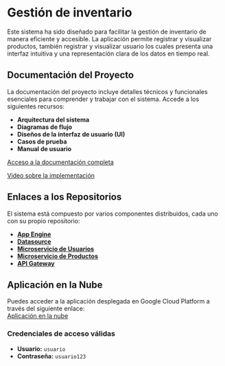 # Gestión de inventario

Este sistema ha sido diseñado para facilitar la gestión de inventario de manera eficiente y accesible. La aplicación permite registrar y visualizar productos, también registrar y visualizar usuario los cuales presenta una interfaz intuitiva y una representación clara de los datos en tiempo real.

## Documentación del Proyecto

La documentación del proyecto incluye detalles técnicos y funcionales esenciales para comprender y trabajar con el sistema. Accede a los siguientes recursos:

- **Arquitectura del sistema**  
- **Diagramas de flujo**  
- **Diseños de la interfaz de usuario (UI)**  
- **Casos de prueba**  
- **Manual de usuario**  

[Acceso a la documentación completa](https://drive.google.com/drive/folders/1wTFTaACnoVEhMGbIhl3vz2R7mtm_FwcP?usp=sharing)

[Video sobre la implementación](https://drive.google.com/file/d/1sM27mNokl3YWdIML_wAea-lLqF3z3hH5/view?usp=sharing)

## Enlaces a los Repositorios

El sistema está compuesto por varios componentes distribuidos, cada uno con su propio repositorio:

- **[App Engine](https://github.com/Giovanni-Boris/app-angular-engine)**
- **[Datasource](https://github.com/Giovanni-Boris/datasource-cloud-run)** 
- **[Microservicio de Usuarios](https://github.com/Giovanni-Boris/user-cloud-run)**
- **[Microservicio de Productos](https://github.com/Giovanni-Boris/product-cloud-run)** 
- **[API Gateway](https://github.com/Giovanni-Boris/api-gateway-gcp)**

## Aplicación en la Nube

Puedes acceder a la aplicación desplegada en Google Cloud Platform a través del siguiente enlace:  
[Aplicación en la nube](https://xenon-effect-442521-d4.uc.r.appspot.com/)

### Credenciales de acceso válidas

- **Usuario:** `usuario`  
- **Contraseña:** `usuario123`

